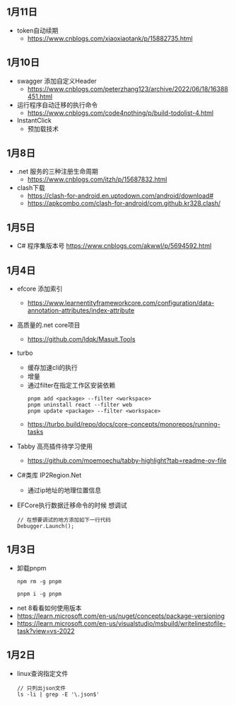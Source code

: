 ## 1月11日
- token自动续期
  - https://www.cnblogs.com/xiaoxiaotank/p/15882735.html
## 1月10日
- swagger 添加自定义Header
  - https://www.cnblogs.com/peterzhang123/archive/2022/06/18/16388451.html
- 运行程序自动迁移的执行命令
  - https://www.cnblogs.com/code4nothing/p/build-todolist-4.html
- InstantClick
  - 预加载技术
## 1月8日
- .net 服务的三种注册生命周期
  - https://www.cnblogs.com/itzh/p/15687832.html
- clash下载 
  - https://clash-for-android.en.uptodown.com/android/download#
  - https://apkcombo.com/clash-for-android/com.github.kr328.clash/
## 1月5日
- C# 程序集版本号 https://www.cnblogs.com/akwwl/p/5694592.html
## 1月4日
- efcore 添加索引
  - https://www.learnentityframeworkcore.com/configuration/data-annotation-attributes/index-attribute
- 高质量的.net core项目
  - https://github.com/ldqk/Masuit.Tools
- turbo 
  - 缓存加速cli的执行
  - 增量
  - 通过filter在指定工作区安装依赖
    ```
    pnpm add <package> --filter <workspace>
    pnpm uninstall react --filter web
    pnpm update <package> --filter <workspace>
    ```
  - https://turbo.build/repo/docs/core-concepts/monorepos/running-tasks
- Tabby 高亮插件待学习使用
  - https://github.com/moemoechu/tabby-highlight?tab=readme-ov-file

- C#类库 IP2Region.Net
  - 通过ip地址的地理位置信息
- EFCore执行数据迁移命令的时候 想调试
  ```
  // 在想要调试的地方添加如下一行代码
  Debugger.Launch();
  ```
## 1月3日
- 卸载pnpm
  ```
  npm rm -g pnpm
  
  pnpm i -g pnpm
  ```
- net 8看看如何使用版本
 - https://learn.microsoft.com/en-us/nuget/concepts/package-versioning
 - https://learn.microsoft.com/en-us/visualstudio/msbuild/writelinestofile-task?view=vs-2022
## 1月2日
- linux查询指定文件
  ```
  // 只列出json文件
  ls -li | grep -E '\.json$'
  ```


